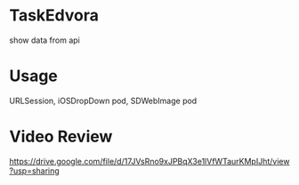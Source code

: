 # TaskEdvora
show data from api

# Usage
URLSession, iOSDropDown pod, SDWebImage pod

# Video Review
https://drive.google.com/file/d/17JVsRno9xJPBqX3e1lVfWTaurKMpIJht/view?usp=sharing

